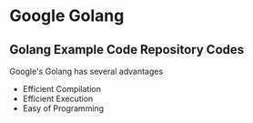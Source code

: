 # Google Golang

## Golang Example Code Repository Codes

Google's Golang has several advantages
- Efficient Compilation
- Efficient Execution
- Easy of Programming
